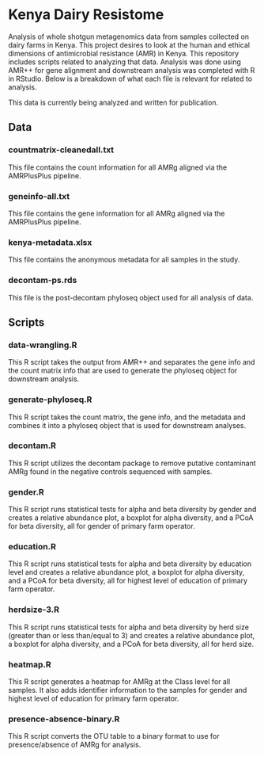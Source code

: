 # Kenya Dairy Resistome 
Analysis of whole shotgun metagenomics data from samples collected on dairy farms in Kenya. This project desires to look at the human and ethical dimensions of antimicrobial resistance (AMR) in Kenya. This repository includes scripts related to analyzing that data. Analysis was done using AMR++ for gene alignment and downstream analysis was completed with R in RStudio. Below is a breakdown of what each file is relevant for related to analysis.

This data is currently being analyzed and written for publication. 

## Data

### countmatrix-cleanedall.txt
This file contains the count information for all AMRg aligned via the AMRPlusPlus pipeline. 

### geneinfo-all.txt
This file contains the gene information for all AMRg aligned via the AMRPlusPlus pipeline. 

### kenya-metadata.xlsx
This file contains the anonymous metadata for all samples in the study. 

### decontam-ps.rds
This file is the post-decontam phyloseq object used for all analysis of data. 

## Scripts

### data-wrangling.R
This R script takes the output from AMR++ and separates the gene info and the count matrix info that are used to generate the phyloseq object for downstream analysis. 

### generate-phyloseq.R
This R script takes the count matrix, the gene info, and the metadata and combines it into a phyloseq object that is used for downstream analyses. 

### decontam.R
This R script utilizes the decontam package to remove putative contaminant AMRg found in the negative controls sequenced with samples. 

### gender.R
This R script runs statistical tests for alpha and beta diversity by gender and creates a relative abundance plot, a boxplot for alpha diversity, and a PCoA for beta diversity, all for gender of primary farm operator. 

### education.R
This R script runs statistical tests for alpha and beta diversity by education level and creates a relative abundance plot, a boxplot for alpha diversity, and a PCoA for beta diversity, all for highest level of education of primary farm operator. 

### herdsize-3.R
This R script runs statistical tests for alpha and beta diversity by herd size (greater than or less than/equal to 3) and creates a relative abundance plot, a boxplot for alpha diversity, and a PCoA for beta diversity, all for herd size. 

### heatmap.R
This R script generates a heatmap for AMRg at the Class level for all samples. It also adds identifier information to the samples for gender and highest level of education for primary farm operator. 

### presence-absence-binary.R
This R script converts the OTU table to a binary format to use for presence/absence of AMRg for analysis. 
